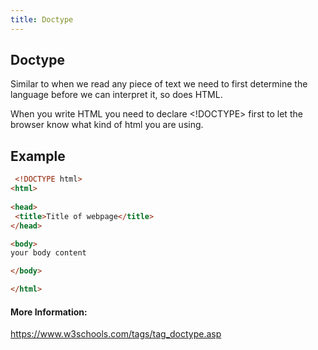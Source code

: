 ```yaml
---
title: Doctype
---
```

## Doctype

Similar to when we read any piece of text we need to first determine the language before we can interpret it, so does HTML.

When you write HTML you need to declare <!DOCTYPE> first to let the browser know what kind of html you are using.

## Example
```html
 <!DOCTYPE html>
<html>
 
<head>
 <title>Title of webpage</title>
</head>

<body>
your body content

</body>

</html> 


```


<!-- The article goes here, in GitHub-flavored Markdown. Feel free to add YouTube videos, images, and CodePen/JSBin embeds  -->

#### More Information:
<!-- Please add any articles you think might be helpful to read before writing the article -->

https://www.w3schools.com/tags/tag_doctype.asp
